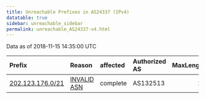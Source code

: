 ```yaml
---
title: Unreachable Prefixes in AS24337 (IPv4)
datatable: true
sidebar: unreachable_sidebar
permalink: unreachable_AS24337-v4.html
---
```


Data as of 2018-11-15 14:35:00 UTC


<div class="datatable-begin"></div>

| Prefix                                                     | Reason                                                                                                  | affected   | Authorized AS   |   MaxLength | Anchor                                       |   unreachable /24s |
|:-----------------------------------------------------------|:--------------------------------------------------------------------------------------------------------|:-----------|:----------------|------------:|:---------------------------------------------|-------------------:|
| [202.123.176.0/21](https://stat.ripe.net/202.123.176.0/21) | [INVALID ASN](https://rpki-validator.ripe.net/announcement-preview?asn=AS24337&prefix=202.123.176.0/21) | complete   | AS132513        |          21 | [APNIC](unreachable_APNIC_RPKI_Root-v4.html) |                  8 |

<div class="datatable-end"></div>
